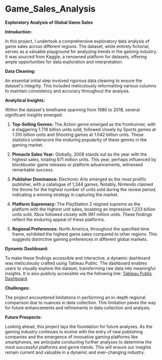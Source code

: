 # Game_Sales_Analysis

**Exploratory Analysis of Global Game Sales**

**Introduction:**

In this project, I undertook a comprehensive exploratory data analysis of game sales across different regions. The dataset, while entirely fictional, serves as a valuable playground for analyzing trends in the gaming industry. It was sourced from Kaggle, a renowned platform for datasets, offering ample opportunities for data exploration and interpretation.

**Data Cleaning:**

An essential initial step involved rigorous data cleaning to ensure the dataset's integrity. This included meticulously reformatting various columns to maintain consistency and accuracy throughout the analysis.

**Analytical Insights:**

Within the dataset's timeframe spanning from 1980 to 2018, several significant insights emerged:

1. **Top-Selling Genres:** The Action genre emerged as the frontrunner, with a staggering 1.718 billion units sold, followed closely by Sports games at 1.310 billion units and Shooting games at 1.042 billion units. These statistics underscore the enduring popularity of these genres in the gaming market.

2. **Pinnacle Sales Year:** Globally, 2008 stands out as the year with the highest sales, totaling 671 million units. This year, perhaps influenced by blockbuster game releases or platform advancements, witnessed remarkable success.

3. **Publisher Dominance:** Electronic Arts emerged as the most prolific publisher, with a catalogue of 1,344 games. Notably, Nintendo claimed the throne for the highest number of units sold during the review period, indicating a winning strategy in capturing the market.

4. **Platform Supremacy:** The PlayStation 2 reigned supreme as the platform with the highest unit sales, boasting an impressive 1.233 billion units sold. Xbox followed closely with 961 million units. These findings reflect the enduring appeal of these platforms.

5. **Regional Preferences:** North America, throughout the specified time frame, exhibited the highest game sales compared to other regions. This suggests distinctive gaming preferences in different global markets.

**Dynamic Dashboard:**

To make these findings accessible and interactive, a dynamic dashboard was meticulously crafted using Tableau Public. The dashboard enables users to visually explore the dataset, transforming raw data into meaningful insights. It is also publicly accessible via the following link: [Tableau Public Dashboard](https://public.tableau.com/views/Book1WorkinProgress/Dashboard1?:language=en-GB&publish=yes&:display_count=n&:origin=viz_share_link).

**Challenges:**

The project encountered limitations in performing an in-depth regional comparison due to nuances in data collection. This limitation paves the way for future enhancements and refinements in data collection and analysis.

**Future Prospects:**

Looking ahead, this project lays the foundation for future analyses. As the gaming industry continues to evolve with the entry of new publishing companies and the emergence of innovative gaming platforms like smartphones, we anticipate conducting further analyses to determine the most successful platforms and genre trends. This will ensure our insights remain current and valuable in a dynamic and ever-changing industry.

